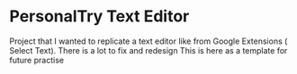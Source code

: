 # PersonalTry Text Editor
Project that I wanted to replicate a text editor like from Google Extensions ( Select Text).
There is a lot to fix and redesign
This is here as a template for future practise
